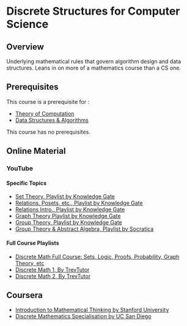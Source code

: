 # Discrete Structures for Computer Science

## Overview

Underlying mathematical rules that govern algorithm design and data structures. Leans in on more of a mathematics course than a CS one.

## Prerequisites

This course is a prerequisite for : 

*   [Theory of Computation](../CSF351)
*   [Data Structures & Algorithms](../CSF211)

This course has no prerequisites.

## Online Material

### YouTube

#### Specific Topics

*   [Set Theory, Playlist by Knowledge Gate](https://www.youtube.com/playlist?list=PLmXKhU9FNesTSqP8hWDncxpCj8a4uzmu7)
*   [Relations, Posets, etc., Playlist by Knowledge Gate](https://www.youtube.com/playlist?list=PLmXKhU9FNesTpQNP_OpXN7WaPwGx7NWsq)
*   [Relations Intro., Playlist by Knowledge Gate ](https://www.youtube.com/playlist?list=PLmXKhU9FNesQSH0J7qjWJ1TFS49o-EVFC)
*   [Graph Theory Playlist by Knowledge Gate](https://www.youtube.com/playlist?list=PLmXKhU9FNesS7GpOddHDX3ZCl86_cwcIn)
*   [Group Theory, Playlist by Knowledge Gate](https://www.youtube.com/watch?v=7ifHq5J58cE&list=PLmXKhU9FNesQrSgLxm6zx3XxH_M_8n3LA)
*   [Group Theory & Abstract Algebra, Playlist by Socratica](https://www.youtube.com/watch?v=IP7nW_hKB7I&list=PLi01XoE8jYoi3SgnnGorR_XOW3IcK-TP6)


#### Full Course Playlists

*   [Discrete Math Full Course: Sets, Logic, Proofs, Probability, Graph Theory, etc](https://www.youtube.com/playlist?list=PLHXZ9OQGMqxersk8fUxiUMSIx0DBqsKZS)
*   [Discrete Math 1, By TrevTutor](https://www.youtube.com/watch?v=tyDKR4FG3Yw&list=PLDDGPdw7e6Ag1EIznZ-m-qXu4XX3A0cIz)
*   [Discrete Math 2, By TrevTutor](https://www.youtube.com/watch?v=DBugSTeX1zw&list=PLDDGPdw7e6Aj0amDsYInT_8p6xTSTGEi2)


## Coursera

*   [Introduction to Mathematical Thinking by Stanford University](https://www.coursera.org/learn/mathematical-thinking)
*   [Discrete Mathematics Specialisation by UC San Diego](https://www.coursera.org/specializations/discrete-mathematics)


